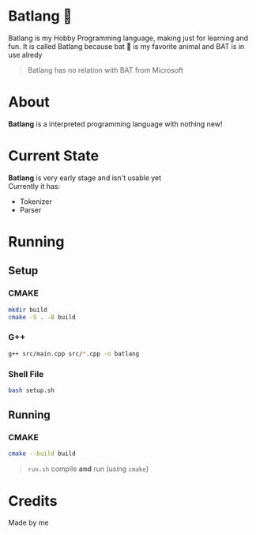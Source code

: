 # Batlang 🦇

Batlang is my Hobby Programming language, making just for learning and fun. It is called Batlang because bat 🦇 is my favorite animal and BAT is in use alredy

>Batlang has no relation with BAT from Microsoft

# About
**Batlang** is a interpreted programming language with nothing new!

# Current State
**Batlang** is very early stage and isn't usable yet<br>
Currently it has:
- Tokenizer
- Parser

# Running
## Setup
### CMAKE
```sh
mkdir build
cmake -S . -B build
```

### G++
```sh
g++ src/main.cpp src/*.cpp -o batlang
```

### Shell File
```sh
bash setup.sh
```

## Running
### CMAKE
```sh
cmake --build build
```

>`run.sh` compile **and** run (using `cmake`)

# Credits
Made by me

